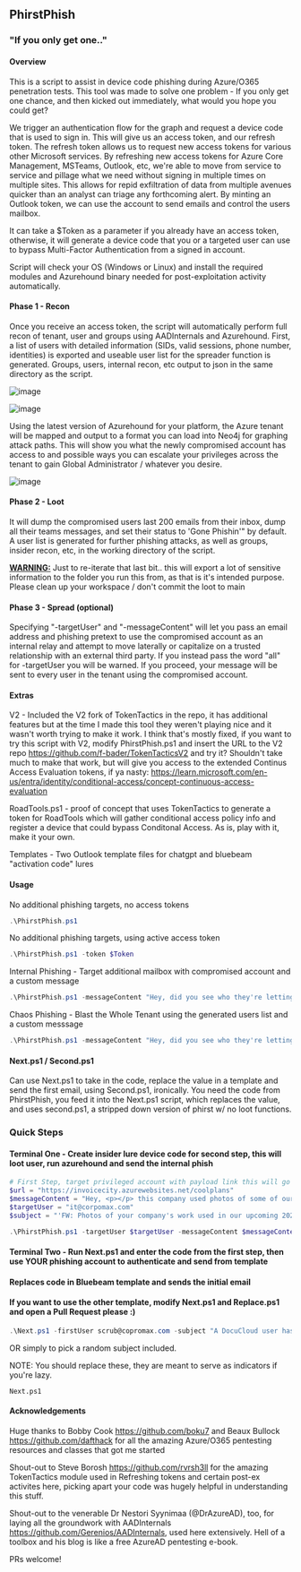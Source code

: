 ## PhirstPhish

### "If you only get one.."

#### Overview

This is a script to assist in device code phishing during Azure/O365 penetration tests. This tool was made to solve one problem - If you only get one chance, and then kicked out immediately, what would you hope you could get?

We trigger an authentication flow for the graph and request a device code that is used to sign in. This will give us an access token, and our refresh token. The refresh token allows us to request new access tokens for various other Microsoft services. By refreshing new access tokens for Azure Core Management, MSTeams, Outlook, etc, we're able to move from service to service and pillage what we need without signing in multiple times on multiple sites. This allows for repid exfiltration of data from multiple avenues quicker than an analyst can triage any forthcoming alert. By minting an Outlook token, we can use the account to send emails and control the users mailbox.   

It can take a $Token as a parameter if you already have an access token, otherwise, it will generate a device code that you or a targeted user can use to bypass Multi-Factor Authentication from a signed in account.

Script will check your OS (Windows or Linux) and install the required modules and Azurehound binary needed for post-exploitation activity automatically. 

#### Phase 1 - Recon
Once you receive an access token, the script will automatically perform full recon of tenant, user and groups using AADInternals and Azurehound. First, a list of users with detailed information (SIDs, valid sessions, phone number, identities) is exported and useable user list for the spreader function is generated. Groups, users, internal recon, etc output to json in the same directory as the script.

![image](https://github.com/MelloSec/PhirstPhish/assets/65114647/01e9fd43-b20f-48c2-a8b3-9fdc1b5ae6ad)

![image](https://github.com/MelloSec/PhirstPhish/assets/65114647/83a3398c-bf41-47e3-bfa6-e480bddd0fc2)

Using the latest version of Azurehound for your platform, the Azure tenant will be mapped and output to a format you can load into Neo4j for graphing attack paths. This will show you what the newly compromised account has access to and possible ways you can escalate your privileges across the tenant to gain Global Administrator / whatever you desire.

![image](https://github.com/MelloSec/PhirstPhish/assets/65114647/ec598ff5-e82d-4a36-acfb-f887e9b18b55)


#### Phase 2 - Loot
It will dump the compromised users last 200 emails from their inbox, dump all their teams messages, and set their status to 'Gone Phishin'" by default. A user list is generated for further phishing attacks, as well as groups, insider recon, etc, in the working directory of the script. 

<b><u>WARNING:</u></b> Just to re-iterate that last bit.. this will export a lot of sensitive information to the folder you run this from, as that is it's intended purpose. Please clean up your workspace / don't commit the loot to main 


#### Phase 3 - Spread (optional)
Specifying "-targetUser" and "-messageContent" will let you pass an email address and phishing pretext to use the compromised account as an internal relay and attempt to move laterally or capitalize on a trusted relationship with an external third party. If you instead pass the word "all" for -targetUser you will be warned. If you proceed, your message will be sent to every user in the tenant using the compromised account.


#### Extras

V2 - Included the V2 fork of TokenTactics in the repo, it has additional features but at the time I made this tool they weren't playing nice and it wasn't worth trying to make it work. I think that's mostly fixed, if you want to try this script with V2, modify PhirstPhish.ps1 and insert the URL to the V2 repo https://github.com/f-bader/TokenTacticsV2 and try it? Shouldn't take much to make that work, but will give you access to the extended Continus Access Evaluation tokens, if ya nasty: https://learn.microsoft.com/en-us/entra/identity/conditional-access/concept-continuous-access-evaluation

RoadTools.ps1 - proof of concept that uses TokenTactics to generate a token for RoadTools which will gather conditional access policy info and register a device that could bypass Conditonal Access. As is, play with it, make it your own.

Templates - Two Outlook template files for chatgpt and bluebeam "activation code" lures

#### Usage

No additional phishing targets, no access tokens

```powershell
.\PhirstPhish.ps1 
```

No additional phishing targets, using active access token

```powershell
.\PhirstPhish.ps1 -token $Token
```

Internal Phishing - Target additional mailbox with compromised account and a custom message

```powershell
.\PhirstPhish.ps1 -messageContent "Hey, did you see who they're letting go? Check it out https://notices.azurewebsites.net/terminations.pdf" -targetUser accounting@corpomax.com
```

Chaos Phishing - Blast the Whole Tenant using the generated users list and a custom messsage

```powershell
.\PhirstPhish.ps1 -messageContent "Hey, did you see who they're letting go? Check it out https://notices.azurewebsites.net/terminations.pdf" -targetUser all
```

#### Next.ps1 / Second.ps1

Can use Next.ps1 to take in the code, replace the value in a template and send the first email, using Second.ps1, ironically. You need the code from PhirstPhish, you feed it into the Next.ps1 script, which replaces the value, and uses second.ps1, a stripped down version of phirst w/ no loot functions.

### Quick Steps

#### Terminal One - Create insider lure device code for second step, this will loot user, run azurehound and send the internal phish
```powershell
# First Step, target privileged account with payload link this will go out as an internal user
$url = "https://invoicecity.azurewebsites.net/coolplans" 
$messageContent = "Hey, <p></p> this company used photos of some of our projects for their yearly calendar, they said 'hope you don't mind!! We wanted to give you final say and make sure you are happy with them before we go to print.' Can you believe that? <p></p> $url <p></p> Take a look and let me know before the boss gets involved. Thank you!"
$targetUser = "it@corpomax.com"
$subject = "'FW: Photos of your company's work used in our upcoming 2024 Calendar'"

.\PhirstPhish.ps1 -targetUser $targetUser -messageContent $messageContent -subject $subject
```

#### Terminal Two - Run Next.ps1 and enter the code from the first step, then use YOUR phishing account to authenticate and send from template
#### Replaces code in Bluebeam template and sends the initial email
#### If you want to use the other template, modify Next.ps1 and Replace.ps1 and open a Pull Request please :)

```powershell
.\Next.ps1 -firstUser scrub@copromax.com -subject "A DocuCloud user has shared a file with you"
```
OR simply to pick a random subject included. 

NOTE: You should replace these, they are meant to serve as indicators if you're lazy.
```
Next.ps1
```


#### Acknowledgements 

Huge thanks to Bobby Cook https://github.com/boku7 and Beaux Bullock https://github.com/dafthack for all the amazing Azure/O365 pentesting resources and classes that got me started 

Shout-out to Steve Borosh https://github.com/rvrsh3ll for the amazing TokenTactics module used in Refreshing tokens and certain post-ex activites here, picking apart your code was hugely helpful in understanding this stuff.

Shout-out to the venerable Dr Nestori Syynimaa (@DrAzureAD), too, for laying all the groundwork with AADInternals https://github.com/Gerenios/AADInternals, used here extensively. Hell of a toolbox and his blog is like a free AzureAD pentesting e-book.

PRs welcome!


